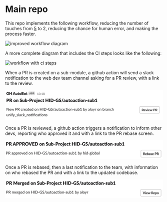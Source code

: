 # Main repo

This repo implements the following workflow, reducing the number of touches from [5](http://dev2.hid.gl/plantuml/proxy?cache=no&src=https://raw.github.com/hid-gs/autoaction-main/main/docs/old-multi-app-workflow.txt) to 2, reducing the chance for human error, and making the process faster.

![improved workflow diagram](http://dev2.hid.gl/plantuml/proxy?cache=no&src=https://raw.github.com/hid-gs/autoaction-main/main/docs/apop-workflow-git-only.txt)

A more complete diagram that includes the CI steps looks like the following:

![workflow with ci steps](http://dev2.hid.gl/plantuml/proxy?cache=no&src=https://raw.github.com/hid-gs/autoaction-main/main/docs/apop-workflow-with-ci.txt)

When a PR is created on a sub-module, a github action will send a slack notification to the web dev team channel asking for a PR review, with a link to the review.

![PR review request](docs/git-automation-1-PR-request.png)

Once a PR is reviewed, a github action triggers a notification to inform other devs, reporting who approved it and with a link to the PR rebase screen.

![PR rebase request](docs/git-automation-2-PR-rebase.png)

Once a PR is rebased, then a last notification to the team, with information on who rebased the PR and with a link to the updated codebase.

![PR merge notification](docs/git-automation-3-PR-merged.png)
